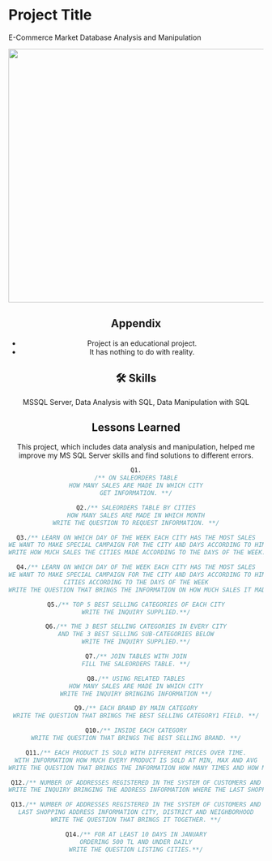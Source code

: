 
# Project Title

E-Commerce Market Database Analysis and Manipulation 
<center>
<img src="https://user-images.githubusercontent.com/61653147/229324939-e265e076-5770-4c54-a59a-535fa1c97f42.jpg" width="700" height="500" />



## Appendix

* Project is an educational project. 
* It has nothing to do with reality.



## 🛠 Skills
MSSQL Server, Data Analysis with SQL, Data Manipulation with SQL


## Lessons Learned

This project, which includes data analysis and manipulation, helped me improve my MS SQL Server skills and find solutions to different errors.

``` sql
Q1.
/** ON SALEORDERS TABLE
HOW MANY SALES ARE MADE IN WHICH CITY
GET INFORMATION. **/

Q2./** SALEORDERS TABLE BY CITIES
HOW MANY SALES ARE MADE IN WHICH MONTH
WRITE THE QUESTION TO REQUEST INFORMATION. **/

Q3./** LEARN ON WHICH DAY OF THE WEEK EACH CITY HAS THE MOST SALES
WE WANT TO MAKE SPECIAL CAMPAIGN FOR THE CITY AND DAYS ACCORDING TO HIM.
WRITE HOW MUCH SALES THE CITIES MADE ACCORDING TO THE DAYS OF THE WEEK. **/

Q4./** LEARN ON WHICH DAY OF THE WEEK EACH CITY HAS THE MOST SALES
WE WANT TO MAKE SPECIAL CAMPAIGN FOR THE CITY AND DAYS ACCORDING TO HIM.
CITIES ACCORDING TO THE DAYS OF THE WEEK
WRITE THE QUESTION THAT BRINGS THE INFORMATION ON HOW MUCH SALES IT MADE. **/

Q5./** TOP 5 BEST SELLING CATEGORIES OF EACH CITY
WRITE THE INQUIRY SUPPLIED.**/

Q6./** THE 3 BEST SELLING CATEGORIES IN EVERY CITY
AND THE 3 BEST SELLING SUB-CATEGORIES BELOW
WRITE THE INQUIRY SUPPLIED.**/

Q7./** JOIN TABLES WITH JOIN
FILL THE SALEORDERS TABLE. **/

Q8./** USING RELATED TABLES
HOW MANY SALES ARE MADE IN WHICH CITY
WRITE THE INQUIRY BRINGING INFORMATION **/

Q9./** EACH BRAND BY MAIN CATEGORY
WRITE THE QUESTION THAT BRINGS THE BEST SELLING CATEGORY1 FIELD. **/

Q10./** INSIDE EACH CATEGORY
WRITE THE QUESTION THAT BRINGS THE BEST SELLING BRAND. **/

Q11./** EACH PRODUCT IS SOLD WITH DIFFERENT PRICES OVER TIME.
WITH INFORMATION HOW MUCH EVERY PRODUCT IS SOLD AT MIN, MAX AND AVG
WRITE THE QUESTION THAT BRINGS THE INFORMATION HOW MANY TIMES AND HOW MANY SOLD IT WAS SOLD. **/

Q12./** NUMBER OF ADDRESSES REGISTERED IN THE SYSTEM OF CUSTOMERS AND
WRITE THE INQUIRY BRINGING THE ADDRESS INFORMATION WHERE THE LAST SHOPPING MADE. **/

Q13./** NUMBER OF ADDRESSES REGISTERED IN THE SYSTEM OF CUSTOMERS AND
LAST SHOPPING ADDRESS INFORMATION CITY, DISTRICT AND NEIGHBORHOOD
WRITE THE QUESTION THAT BRINGS IT TOGETHER. **/

Q14./** FOR AT LEAST 10 DAYS IN JANUARY
ORDERING 500 TL AND UNDER DAILY
WRITE THE QUESTION LISTING CITIES.**/

``` 
